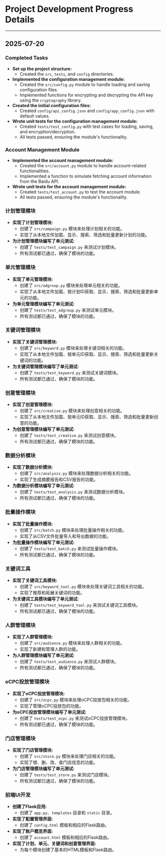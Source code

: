 # Project Development Progress Details

---

## 2025-07-20

### Completed Tasks

- **Set up the project structure:**
  - Created the `src`, `tests`, and `config` directories.
- **Implemented the configuration management module:**
  - Created the `src/config.py` module to handle loading and saving configuration files.
  - Implemented functions for encrypting and decrypting the API key using the `cryptography` library.
- **Created the initial configuration files:**
  - Created `config/api_config.json` and `config/app_config.json` with default values.
- **Wrote unit tests for the configuration management module:**
  - Created `tests/test_config.py` with test cases for loading, saving, and encryption/decryption.
  - All tests passed, ensuring the module's functionality.

### Account Management Module

- **Implemented the account management module:**
  - Created the `src/account.py` module to handle account-related functionalities.
  - Implemented a function to simulate fetching account information from the Baidu API.
- **Wrote unit tests for the account management module:**
  - Created `tests/test_account.py` to test the account module.
  - All tests passed, ensuring the module's functionality.

### 计划管理模块

- **实现了计划管理模块:**
  - 创建了 `src/campaign.py` 模块来处理计划相关的功能。
  - 实现了从本地文件加载、显示、搜索、筛选和批量更新计划的功能。
- **为计划管理模块编写了单元测试:**
  - 创建了 `tests/test_campaign.py` 来测试计划模块。
  - 所有测试都已通过，确保了模块的功能。

### 单元管理模块

- **实现了单元管理模块:**
  - 创建了 `src/adgroup.py` 模块来处理单元相关的功能。
  - 实现了从本地文件加载、按计划ID获取、显示、搜索、筛选和批量更新单元的功能。
- **为单元管理模块编写了单元测试:**
  - 创建了 `tests/test_adgroup.py` 来测试单元模块。
  - 所有测试都已通过，确保了模块的功能。

### 关键词管理模块

- **实现了关键词管理模块:**
  - 创建了 `src/keyword.py` 模块来处理关键词相关的功能。
  - 实现了从本地文件加载、按单元ID获取、显示、搜索、筛选和批量更新关键词的功能。
- **为关键词管理模块编写了单元测试:**
  - 创建了 `tests/test_keyword.py` 来测试关键词模块。
  - 所有测试都已通过，确保了模块的功能。

### 创意管理模块

- **实现了创意管理模块:**
  - 创建了 `src/creative.py` 模块来处理创意相关的功能。
  - 实现了从本地文件加载、按单元ID获取、显示、搜索、筛选和批量更新创意的功能。
- **为创意管理模块编写了单元测试:**
  - 创建了 `tests/test_creative.py` 来测试创意模块。
  - 所有测试都已通过，确保了模块的功能。

### 数据分析模块

- **实现了数据分析模块:**
  - 创建了 `src/analysis.py` 模块来处理数据分析相关的功能。
  - 实现了生成摘要报告和CSV报告的功能。
- **为数据分析模块编写了单元测试:**
  - 创建了 `tests/test_analysis.py` 来测试数据分析模块。
  - 所有测试都已通过，确保了模块的功能。

### 批量操作模块

- **实现了批量操作模块:**
  - 创建了 `src/batch.py` 模块来处理批量操作相关的功能。
  - 实现了从CSV文件批量导入和导出数据的功能。
- **为批量操作模块编写了单元测试:**
  - 创建了 `tests/test_batch.py` 来测试批量操作模块。
  - 所有测试都已通过，确保了模块的功能。

### 关键词工具

- **实现了关键词工具模块:**
  - 创建了 `src/keyword_tool.py` 模块来处理关键词工具相关的功能。
  - 实现了推荐和拓展关键词的功能。
- **为关键词工具模块编写了单元测试:**
  - 创建了 `tests/test_keyword_tool.py` 来测试关键词工具模块。
  - 所有测试都已通过，确保了模块的功能。

### 人群管理模块

- **实现了人群管理模块:**
  - 创建了 `src/audience.py` 模块来处理人群相关的功能。
  - 实现了新建和管理人群的功能。
- **为人群管理模块编写了单元测试:**
  - 创建了 `tests/test_audience.py` 来测试人群模块。
  - 所有测试都已通过，确保了模块的功能。

### oCPC投放管理模块

- **实现了oCPC投放管理模块:**
  - 创建了 `src/ocpc.py` 模块来处理oCPC投放包相关的功能。
  - 实现了管理oCPC投放包的功能。
- **为oCPC投放管理模块编写了单元测试:**
  - 创建了 `tests/test_ocpc.py` 来测试oCPC投放管理模块。
  - 所有测试都已通过，确保了模块的功能。

### 门店管理模块

- **实现了门店管理模块:**
  - 创建了 `src/store.py` 模块来处理门店相关的功能。
  - 实现了增、删、改、查门店信息的功能。
- **为门店管理模块编写了单元测试:**
  - 创建了 `tests/test_store.py` 来测试门店模块。
  - 所有测试都已通过，确保了模块的功能。

### 前端UI开发

- **创建了Flask应用:**
  - 创建了 `app.py`、`templates` 目录和 `static` 目录。
- **实现了配置管理界面:**
  - 创建了 `config.html` 模板和相应的Flask路由。
- **实现了账户概览界面:**
  - 创建了 `account.html` 模板和相应的Flask路由。
- **实现了计划、单元、关键词和创意管理界面:**
  - 为每个模块创建了基本的HTML模板和Flask路由。
